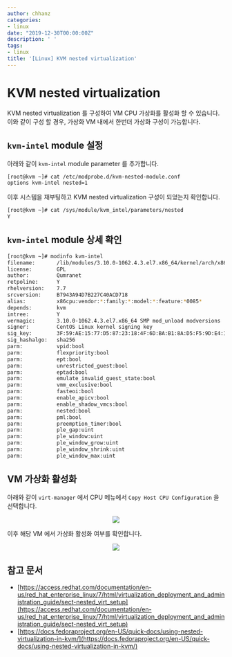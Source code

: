 ```yaml
---
author: chhanz
categories:
- linux
date: "2019-12-30T00:00:00Z"
description: ' '
tags:
- linux
title: '[Linux] KVM nested virtualization'
---
```


# KVM nested virtualization
KVM nested virtualization 를 구성하여 VM CPU 가상화를 활성화 할 수 있습니다.   
이와 같이 구성 할 경우, 가상화 VM 내에서 한번더 가상화 구성이 가능합니다.   
   
## `kvm-intel` module 설정
아래와 같이 `kvm-intel` module parameter 를 추가합니다.   
```bash
[root@kvm ~]# cat /etc/modprobe.d/kvm-nested-module.conf
options kvm-intel nested=1                  
```
이후 시스템을 재부팅하고 KVM nested virtualization 구성이 되었는지 확인합니다.   
```bash
[root@kvm ~]# cat /sys/module/kvm_intel/parameters/nested
Y
```

## `kvm-intel` module 상세 확인
```bash
[root@kvm ~]# modinfo kvm-intel
filename:       /lib/modules/3.10.0-1062.4.3.el7.x86_64/kernel/arch/x86/kvm/kvm-intel.ko.xz
license:        GPL
author:         Qumranet
retpoline:      Y
rhelversion:    7.7
srcversion:     B7943A94D7B227C40ACD718
alias:          x86cpu:vendor:*:family:*:model:*:feature:*0085*
depends:        kvm
intree:         Y
vermagic:       3.10.0-1062.4.3.el7.x86_64 SMP mod_unload modversions
signer:         CentOS Linux kernel signing key
sig_key:        3F:59:AE:15:77:D5:87:23:18:4F:6D:BA:B1:8A:D5:F5:9D:E4:1D:39
sig_hashalgo:   sha256
parm:           vpid:bool
parm:           flexpriority:bool
parm:           ept:bool
parm:           unrestricted_guest:bool
parm:           eptad:bool
parm:           emulate_invalid_guest_state:bool
parm:           vmm_exclusive:bool
parm:           fasteoi:bool
parm:           enable_apicv:bool
parm:           enable_shadow_vmcs:bool
parm:           nested:bool
parm:           pml:bool
parm:           preemption_timer:bool
parm:           ple_gap:uint
parm:           ple_window:uint
parm:           ple_window_grow:uint
parm:           ple_window_shrink:uint
parm:           ple_window_max:uint
```
## VM 가상화 활성화
아래와 같이 `virt-manager` 에서 CPU 메뉴에서 `Copy Host CPU Configuration` 을 선택합니다.   
<center><img src="/assets/images/post/2019-12-30-kvm/image1.png" style="max-width: 95%; height: auto;"></center>   
   
이후 해당 VM 에서 가상화 활성화 여부를 확인합니다.   
<center><img src="/assets/images/post/2019-12-30-kvm/image2.png" style="max-width: 95%; height: auto;"></center>   

## 참고 문서
* [https://access.redhat.com/documentation/en-us/red_hat_enterprise_linux/7/html/virtualization_deployment_and_administration_guide/sect-nested_virt_setup](https://access.redhat.com/documentation/en-us/red_hat_enterprise_linux/7/html/virtualization_deployment_and_administration_guide/sect-nested_virt_setup)   
* [https://docs.fedoraproject.org/en-US/quick-docs/using-nested-virtualization-in-kvm/](https://docs.fedoraproject.org/en-US/quick-docs/using-nested-virtualization-in-kvm/)   